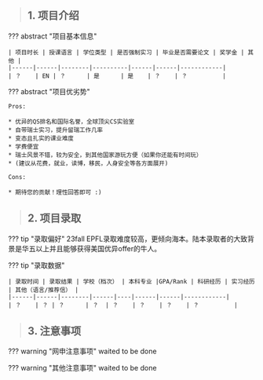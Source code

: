 > ## **1. 项目介绍**

??? abstract "项目基本信息" 

    | 项目时长 | 授课语言 | 学位类型 | 是否强制实习 | 毕业是否需要论文 | 奖学金 | 其他 |
    |------|------|--------|----------|------|------|------------|
    | ？    | EN | ？      | 是      | 是    | ？    | ？          |

??? abstract "项目优劣势" 

    Pros:

    * 优异的QS排名和国际名誉，全球顶尖CS实验室
    * 自带瑞士实习，提升留瑞工作几率
    * 变态且扎实的课业难度
    * 学费便宜
    * 瑞士风景不错，较为安全，到其他国家游玩方便（如果你还能有时间玩）    
    * (建议从花费，就业，读博，移民，人身安全等各方面展开)
    
    Cons:

    * 期待您的贡献！理性回答即可 :)

> ## **2. 项目录取**

??? tip "录取偏好"
    23fall EPFL录取难度较高，更倾向海本。陆本录取者的大致背景是华五以上并且能够获得美国优异offer的牛人。

??? tip "录取数据"

    | 录取时间 | 录取结果 | 学校（档次） | 本科专业 |GPA/Rank | 科研经历 | 实习经历 | 其他（语言/推荐信） |
    |------|------|--------|------|----|------|------|------------|
    | ？    | ？ | ？      | ？  | ？    | ？    | ？    | ？          |


> ## **3. 注意事项**

??? warning "网申注意事项"
    waited to be done

??? warning "其他注意事项"
    waited to be done

